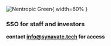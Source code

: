 ![Nentropic Green](./assets/nentropic_green.png){ width=60% }

### SSO for staff and investors

**contact [info@synavate.tech](mailto:info@synavate.tech) for access**
